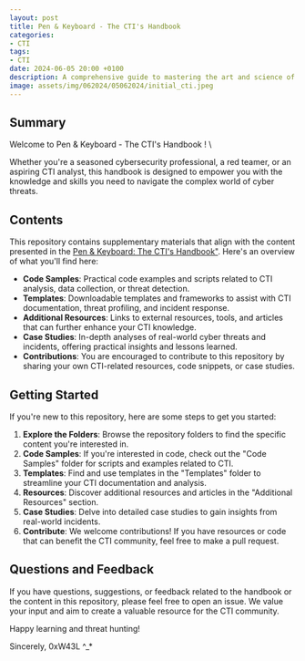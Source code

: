```yaml
---
layout: post
title: Pen & Keyboard - The CTI's Handbook
categories:
- CTI
tags:
- CTI
date: 2024-06-05 20:00 +0100
description: A comprehensive guide to mastering the art and science of CTI (Cyber Threat Intelligence). 
image: assets/img/062024/05062024/initial_cti.jpeg
---
```


## Summary
Welcome to Pen & Keyboard - The CTI's Handbook ! \

Whether you're a seasoned cybersecurity professional, a red teamer, or an aspiring CTI analyst, this handbook is designed to empower you with the knowledge and skills you need to navigate the complex world of cyber threats.

## Contents
This repository contains supplementary materials that align with the content presented in the <a href="https://w43l.gitbook.io/ctihandboook/">Pen & Keyboard: The CTI's Handbook"</a>. 
Here's an overview of what you'll find here:
- **Code Samples**: Practical code examples and scripts related to CTI analysis, data collection, or threat detection.
- **Templates**: Downloadable templates and frameworks to assist with CTI documentation, threat profiling, and incident response.
- **Additional Resources**: Links to external resources, tools, and articles that can further enhance your CTI knowledge.
- **Case Studies**: In-depth analyses of real-world cyber threats and incidents, offering practical insights and lessons learned.
- **Contributions**: You are encouraged to contribute to this repository by sharing your own CTI-related resources, code snippets, or case studies.

## Getting Started
If you're new to this repository, here are some steps to get you started:
1. **Explore the Folders**: Browse the repository folders to find the specific content you're interested in.
2. **Code Samples**: If you're interested in code, check out the "Code Samples" folder for scripts and examples related to CTI.
3. **Templates**: Find and use templates in the "Templates" folder to streamline your CTI documentation and analysis.
4. **Resources**: Discover additional resources and articles in the "Additional Resources" section.
5. **Case Studies**: Delve into detailed case studies to gain insights from real-world incidents.
6. **Contribute**: We welcome contributions! If you have resources or code that can benefit the CTI community, feel free to make a pull request.

## Questions and Feedback
If you have questions, suggestions, or feedback related to the handbook or the content in this repository, please feel free to open an issue. We value your input and aim to create a valuable resource for the CTI community.

Happy learning and threat hunting!

Sincerely, 0xW43L ^_*
